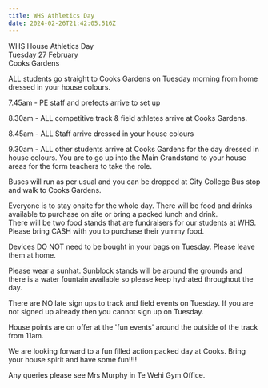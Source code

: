 ```yaml
---
title: WHS Athletics Day
date: 2024-02-26T21:42:05.516Z
---
```

WHS House Athletics Day  
Tuesday 27 February  
Cooks Gardens


ALL students go straight to Cooks Gardens on Tuesday morning from home dressed in your house colours.

7.45am - PE staff and prefects arrive to set up

8.30am - ALL competitive track & field athletes arrive at Cooks Gardens.

8.45am - ALL Staff arrive dressed in your house colours

9.30am - ALL other students arrive at Cooks Gardens for the day dressed in house colours. You are to go up into the Main Grandstand to your house areas for the form teachers to take the role.


Buses will run as per usual and you can be dropped at City College Bus stop and walk to Cooks Gardens.

Everyone is to stay onsite for the whole day. There will be food and drinks available to purchase on site or bring a packed lunch and drink.  
There will be two food stands that are fundraisers for our students at WHS. Please bring CASH with you to purchase their yummy food.


Devices DO NOT need to be bought in your bags on Tuesday. Please leave them at home.


Please wear a sunhat. Sunblock stands will be around the grounds and there is a water fountain available so please keep hydrated throughout the day.


There are NO late sign ups to track and field events on Tuesday. If you are not signed up already then you cannot sign up on Tuesday.


House points are on offer at the 'fun events' around the outside of the track from 11am.


We are looking forward to a fun filled action packed day at Cooks. Bring your house spirit and have some fun!!!!

Any queries please see Mrs Murphy in Te Wehi Gym Office.